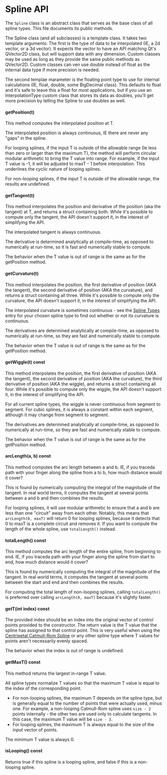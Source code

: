 Spline API
=============

The `Spline` class is an abstract class that serves as the base class of all spline types. This file documents its public methods.

The Spline class (and all subclasses) is a template class. It takes two template arguments: The first is the type of data to be interpolated (IE, a 2d vector, or a 3d vector). It expects the vector to have an API matching Qt's QVector2D class, but will support data with any dimension. Custom classes may be used as long as they provide the same public methods as QVector2D. Custom classes can ven use double instead of float as the internal data type if more precision is needed.

The second templae marameter is the floating point type to use for internal calculations (IE, float, double, some BigDecimal class). This defaults to float and it's safe to leave this a float for most applications, but if you use an InterpolationType custom class that stores its data as doubles, you'll get more precision by telling the Spline to use doubles as well.

#### getPosition(t)
This method computes the interpolated position at T.

The interpolated position is always continuous, IE there are never any "gaps" in the spline.

For looping splines, if the input T is outside of the allowable range (Ie less than zero or larger than the maximum T), the method will perform circular modular arithmetic to bring the T value into range. For example, if the input T value is -1, it will be adjusted to maxT - 1 before interpolation. This underlines the cyclic nature of looping splines.

For non-looping splines, if the input T is outside of the allowable range, the results are undefined.

#### getTangent(t)
This method interpolates the position and derivative of the position (aka the tangent) at T, and returns a struct containing both. While it's possible to compute only the tangent, the API doesn't support it, in the interest of simplifying the API.

The interpolated tangent is always continuous.

The derivative is determined analytically at compile-time, as opposed to numerically at run-time, so it is fast and numerically stable to compute.

The behavior when the T value is out of range is the same as for the getPosition method.

#### getCurvature(t)
This method interpolates the position, the first derivative of position (AKA the tangent), the second derivative of position (AKA the curvature), and returns a struct containing all three. While it's possible to compute only the curvature, the API doesn't support it, in the interest of simplifying the API.

The interpolated curvature is sometimes continuous - see the [Spline Types](SplineTypes.md) entry for your chosen spline type to find out whether or not its curvature is continuous.

The derivatives are determined analytically at compile-time, as opposed to numerically at run-time, so they are fast and numerically stable to compute.

The behavior when the T value is out of range is the same as for the getPosition method.

#### getWiggle(t) const
This method interpolates the position, the first derivative of position (AKA the tangent), the second derivative of position (AKA the curvature), the third derivative of position (AKA the wiggle), and returns a struct containing all four. While it's possible to compute only the wiggle, the API doesn't support it, in the interest of simplifying the API.

For all current spline types, the wiggle is never continuous from segment to segment. For cubic splines, it is always a constant within each segment, although it may change from segment to segment.

The derivatives are determined analytically at compile-time, as opposed to numerically at run-time, so they are fast and numerically stable to compute.

The behavior when the T value is out of range is the same as for the getPosition method.

#### arcLength(a, b) const
This method computes the arc length between a and b. IE, if you traceda path with your finger along the spline from a to b, how much distance would it cover?

This is found by numerically computing the integral of the magnitude of the tangent. In real world terms, it computes the tangent at several points between a and b and then combines the results.

For looping splines, it will use modular arithmetic to ensure that a and b are less than one "circuit" away from each other. Notably, this means that `arcLength(0, maxT)` will return 0 for looping splines, because it detects that 0 to maxT is a complete circuit and removes it. If you want to compute the length of the whole spline, use `totalLength()` instead.

#### totalLength() const
This method computes the arc length of the entire spline, from beginning to end. IE, if you traceda path with your finger along the spline from start to end, how much distance would it cover?

This is found by numerically computing the integral of the magnitude of the tangent. In real world terms, it computes the tangent at several points between the start and end and then combines the results.

For computing the total length of non-looping splines, calling `totalLength()` is preferred over calling `arcLength(0, maxT)` because it's slightly faster.

#### getT(int index) const
The provided index should be an index into the original vector of control points provided to the constructor. The return value is the T value that the spline has assigned to that control point. This is very useful when using the [Centripetal Catmull-Rom Spline](SplineTypes.md#centripetal-catmull-rom-spline) or any other spline type where T values for points aren't necessarily evenly spaced.

The behavior when the index is out of range is undefined.

#### getMaxT() const
This method returns the largest in-range T value.

All spline types normalize T values so that the maximum T value is equal to the index of the corresponding point.
* For non-looping splines, the maximum T depends on the spline type, but is generally equal to the number of points that were actually used, minus one. For example, a non-looping Catmull-Rom spline uses `size - 2` points internally - the other two are used only to calculate tangents. In this case, the maximum T value will be `size - 3`.
* For looping splines, the maximum T is always equal to the size of the input vector of points.

The minimum T value is always 0.

#### isLooping() const
Returns true if this spline is a looping spline, and false if this is a non-looping spline.
